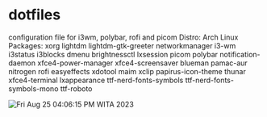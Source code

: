 # dotfiles
configuration file for i3wm, polybar, rofi and picom
Distro: Arch Linux
Packages: xorg lightdm lightdm-gtk-greeter networkmanager i3-wm i3status i3blocks dmenu brightnessctl lxsession picom polybar notification-daemon xfce4-power-manager xfce4-screensaver blueman pamac-aur nitrogen rofi easyeffects xdotool maim xclip papirus-icon-theme thunar xfce4-terminal lxappearance ttf-nerd-fonts-symbols ttf-nerd-fonts-symbols-mono ttf-roboto

![Fri Aug 25 04:06:15 PM WITA 2023](https://github.com/kuthayoga295/dotfiles/assets/135953415/78941a90-0a54-4fa8-92d5-2efb9a778b03)
